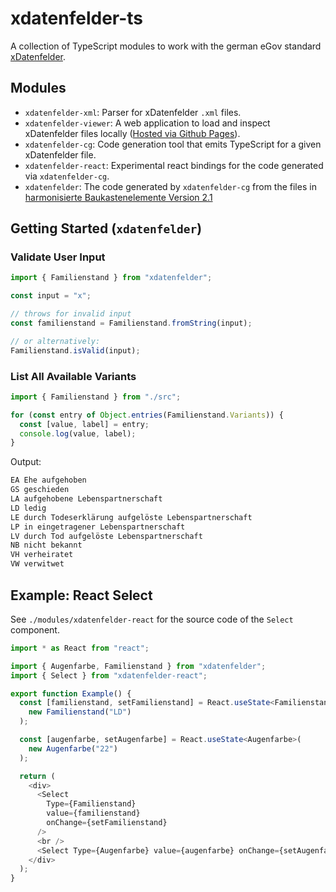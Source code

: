 # xdatenfelder-ts

A collection of TypeScript modules to work with the german eGov standard [xDatenfelder](https://www.xrepository.de/details/urn:xoev-de:fim:standard:xdatenfelder).

## Modules

- `xdatenfelder-xml`: Parser for xDatenfelder `.xml` files.
- `xdatenfelder-viewer`: A web application to load and inspect xDatenfelder files locally ([Hosted via Github Pages](https://flxbe.github.io/xdatenfelder-ts/)).
- `xdatenfelder-cg`: Code generation tool that emits TypeScript for a given xDatenfelder file.
- `xdatenfelder-react`: Experimental react bindings for the code generated via `xdatenfelder-cg`.
- `xdatenfelder`: The code generated by `xdatenfelder-cg` from the files in [harmonisierte Baukastenelemente Version 2.1](https://fimportal.de/fim-haus)

## Getting Started (`xdatenfelder`)

### Validate User Input

```js
import { Familienstand } from "xdatenfelder";

const input = "x";

// throws for invalid input
const familienstand = Familienstand.fromString(input);

// or alternatively:
Familienstand.isValid(input);
```

### List All Available Variants

```js
import { Familienstand } from "./src";

for (const entry of Object.entries(Familienstand.Variants)) {
  const [value, label] = entry;
  console.log(value, label);
}
```

Output:

```bash
EA Ehe aufgehoben
GS geschieden
LA aufgehobene Lebenspartnerschaft
LD ledig
LE durch Todeserklärung aufgelöste Lebenspartnerschaft
LP in eingetragener Lebenspartnerschaft
LV durch Tod aufgelöste Lebenspartnerschaft
NB nicht bekannt
VH verheiratet
VW verwitwet
```

## Example: React Select

See `./modules/xdatenfelder-react` for the source code of the `Select` component.

```ts
import * as React from "react";

import { Augenfarbe, Familienstand } from "xdatenfelder";
import { Select } from "xdatenfelder-react";

export function Example() {
  const [familienstand, setFamilienstand] = React.useState<Familienstand>(
    new Familienstand("LD")
  );

  const [augenfarbe, setAugenfarbe] = React.useState<Augenfarbe>(
    new Augenfarbe("22")
  );

  return (
    <div>
      <Select
        Type={Familienstand}
        value={familienstand}
        onChange={setFamilienstand}
      />
      <br />
      <Select Type={Augenfarbe} value={augenfarbe} onChange={setAugenfarbe} />
    </div>
  );
}
```
